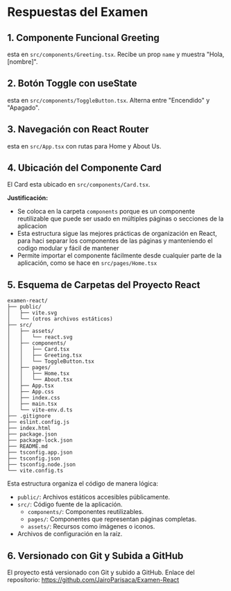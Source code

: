 # Respuestas del Examen 

## 1. Componente Funcional Greeting
esta en `src/components/Greeting.tsx`. Recibe un prop `name` y muestra "Hola, [nombre]".

## 2. Botón Toggle con useState
esta en `src/components/ToggleButton.tsx`. Alterna entre "Encendido" y "Apagado". 

## 3. Navegación con React Router
esta en `src/App.tsx` con rutas para Home y About Us.

## 4. Ubicación del Componente Card
El Card esta ubicado en `src/components/Card.tsx`.

**Justificación:**
- Se coloca en la carpeta `components` porque es un componente reutilizable que puede ser usado en múltiples páginas o secciones de la aplicacion
- Esta estructura sigue las mejores prácticas de organización en React, para haci separar los componentes de las páginas y manteniendo el codigo modular y fácil de mantener
- Permite importar el componente fácilmente desde cualquier parte de la aplicación, como se hace en `src/pages/Home.tsx`

## 5. Esquema de Carpetas del Proyecto React
```
examen-react/
├── public/
│   ├── vite.svg
│   └── (otros archivos estáticos)
├── src/
│   ├── assets/
│   │   └── react.svg
│   ├── components/
│   │   ├── Card.tsx
│   │   ├── Greeting.tsx
│   │   └── ToggleButton.tsx
│   ├── pages/
│   │   ├── Home.tsx
│   │   └── About.tsx
│   ├── App.tsx
│   ├── App.css
│   ├── index.css
│   ├── main.tsx
│   └── vite-env.d.ts
├── .gitignore
├── eslint.config.js
├── index.html
├── package.json
├── package-lock.json
├── README.md
├── tsconfig.app.json
├── tsconfig.json
├── tsconfig.node.json
└── vite.config.ts
```

Esta estructura organiza el código de manera lógica:
- `public/`: Archivos estáticos accesibles públicamente.
- `src/`: Código fuente de la aplicación.
  - `components/`: Componentes reutilizables.
  - `pages/`: Componentes que representan páginas completas.
  - `assets/`: Recursos como imágenes o iconos.
- Archivos de configuración en la raíz.

## 6. Versionado con Git y Subida a GitHub
El proyecto está versionado con Git y subido a GitHub. Enlace del repositorio: https://github.com/JairoParisaca/Examen-React
